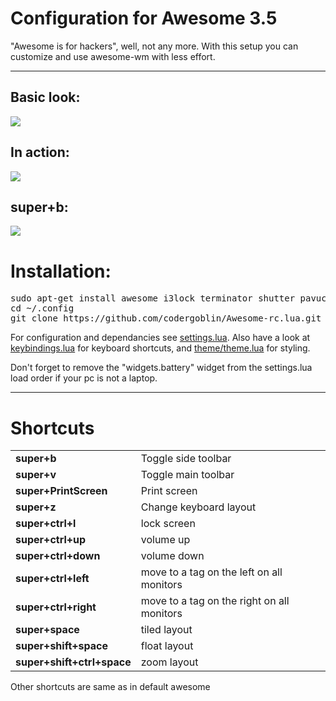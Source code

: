 <h1>
 Configuration for Awesome 3.5
</h1>

"Awesome is for hackers", well, not any more. With this setup you can customize and use awesome-wm with less effort. 

<hr/>

<h2>Basic look:</h2>
<img src="https://raw.githubusercontent.com/ThePinkPanther/Awesome-rc.lua/master/screenshots/Screenshot%202015-07-09%2002%3A34.png"/>
<h2>In action:</h2>
<img src="https://raw.githubusercontent.com/ThePinkPanther/Awesome-rc.lua/master/screenshots/Screenshot%202015-07-09%2002%3A37.png"/>
<h2>super+b:</h2>
<img src="https://raw.githubusercontent.com/ThePinkPanther/Awesome-rc.lua/master/screenshots/Screenshot%202015-07-09%2002%3A38.png"/>

<h1>
  Installation:
</h1>

<pre>
sudo apt-get install awesome i3lock terminator shutter pavucontrol-qt copyq
cd ~/.config
git clone https://github.com/codergoblin/Awesome-rc.lua.git awesome
</pre>

For configuration and dependancies see <a href="https://github.com/codergoblin/Awesome-rc.lua/blob/master/settings.lua">settings.lua</a>. Also have a look at <a href="https://github.com/ThePinkPanther/MinimalAwesome/blob/master/keybindings.lua">keybindings.lua</a> for keyboard shortcuts, and <a href="https://github.com/ThePinkPanther/MinimalAwesome/blob/master/theme/theme.lua">theme/theme.lua</a> for styling.

Don't forget to remove the "widgets.battery" widget from the settings.lua load order if your pc is not a laptop.


<hr/>

<h1>
  Shortcuts
</h1>
<table>
<tr>
   <td>
     <strong>
       super+b
     </strong>
   </td>
   <td>
     Toggle side toolbar
   </td>
 </tr>
<tr>
   <td>
     <strong>
       super+v
     </strong>
   </td>
   <td>
     Toggle main toolbar
   </td>
 </tr>
 <tr>
    <td>
      <strong>
        super+PrintScreen
      </strong>
    </td>
    <td>
      Print screen
    </td>
  </tr>
 <tr>
   <td>
     <strong>
       super+z
     </strong>
   </td>
   <td>
     Change keyboard layout
   </td>
 </tr>
 <tr>
   <td>
     <strong>
       super+ctrl+l
     </strong>
   </td>
   <td>
     lock screen
   </td>
 </tr>
 <tr>
   <td>
     <strong>
       super+ctrl+up
     </strong>
   </td>
   <td>
     volume up
   </td>
 </tr>
 <tr>
   <td>
     <strong>
       super+ctrl+down
     </strong>
   </td>
   <td>
     volume down
   </td>
 </tr>
 <tr>
   <td>
     <strong>
       super+ctrl+left
     </strong>
   </td>
   <td>
     move to a tag on the left on all monitors
   </td>
 </tr>
 <tr>
   <td>
     <strong>
       super+ctrl+right
     </strong>
   </td>
   <td>
     move to a tag on the right on all monitors
   </td>
 </tr>
 <tr>
   <td>
     <strong>
       super+space
     </strong>
   </td>
   <td>
     tiled layout
   </td>
 </tr>
 <tr>
   <td>
     <strong>
       super+shift+space
     </strong>
   </td>
   <td>
     float layout
   </td>
 </tr>
 <tr>
   <td>
     <strong>
       super+shift+ctrl+space
     </strong>
   </td>
   <td>
     zoom layout
   </td>
 </tr>
</table>
Other shortcuts are same as in default awesome

